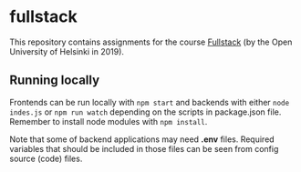 # fullstack

This repository contains assignments for the course [Fullstack](https://fullstackopen.com/) (by the Open University of Helsinki in 2019).


## Running locally

Frontends can be run locally with `npm start` and backends with either `node indes.js` or `npm run watch` depending on the scripts in package.json file. Remember to install node modules with `npm install`.

Note that some of backend applications may need **.env** files. Required variables that should be included in those files can be seen from config source (code) files.
